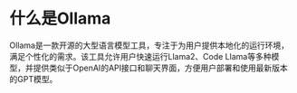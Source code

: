 # 什么是Ollama

Ollama是一款开源的大型语言模型工具，专注于为用户提供本地化的运行环境，满足个性化的需求。该工具允许用户快速运行Llama2、Code Llama等多种模型，并提供类似于OpenAI的API接口和聊天界面，方便用户部署和使用最新版本的GPT模型。